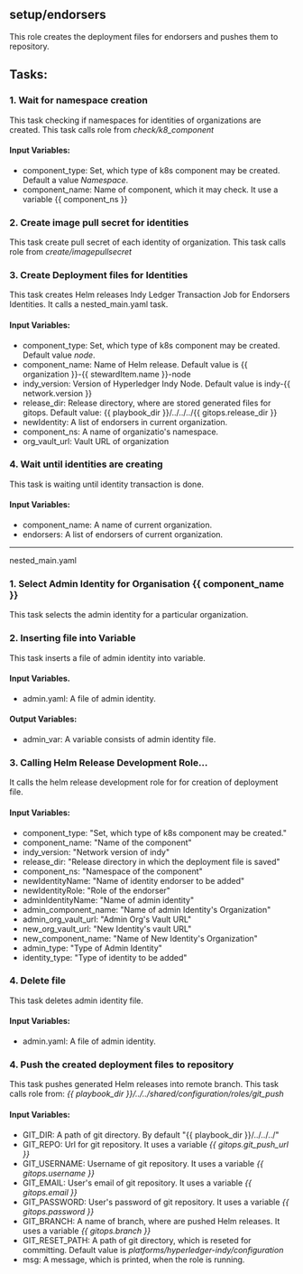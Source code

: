 ## setup/endorsers
This role creates the deployment files for endorsers and pushes them to repository.

## Tasks:
### 1. Wait for namespace creation
This task checking if namespaces for identities of organizations are created.
This task calls role from *check/k8_component*
#### Input Variables:
 - component_type: Set, which type of k8s component may be created. Default a value *Namespace*.
 - component_name: Name of component, which it may check. It use a variable {{ component_ns }}
### 2. Create image pull secret for identities
This task create pull secret of each identity of organization.
This task calls role from *create/imagepullsecret*
### 3. Create Deployment files for Identities
This task creates Helm releases Indy Ledger Transaction Job for Endorsers Identities.
It calls a nested_main.yaml task.
#### Input Variables:
 - component_type: Set, which type of k8s component may be created. Default value *node*.
 - component_name: Name of Helm release. Default value is {{ organization }}-{{ stewardItem.name }}-node
 - indy_version: Version of Hyperledger Indy Node. Default value is indy-{{ network.version }}
 - release_dir: Release directory, where are stored generated files for gitops. Default value: {{ playbook_dir }}/../../../{{ gitops.release_dir }}
 - newIdentity: A list of endorsers in current organization.
 - component_ns: A name of organizatio's namespace.
 - org_vault_url: Vault URL of organization
### 4. Wait until identities are creating
This task is waiting until identity transaction is done.
#### Input Variables:
 - component_name: A name of current organization.
 - endorsers: A list of endorsers of current organization.

---------------------------------------------------------------------------------------
nested_main.yaml

### 1. Select Admin Identity for Organisation {{ component_name }}
This task selects the admin identity for a particular organization.

### 2. Inserting file into Variable
This task inserts a file of admin identity into variable.
#### Input Variables.
 - admin.yaml: A file of admin identity.
#### Output Variables:
 - admin_var: A variable consists of admin identity file.

### 3. Calling Helm Release Development Role...
It calls the helm release development role for for creation of deployment file.
#### Input Variables:
 - component_type: "Set, which type of k8s component may be created."
-  component_name: "Name of the component"
-  indy_version: "Network version of indy"
-  release_dir: "Release directory in which the deployment file is saved"
- component_ns: "Namespace of the component"
-  newIdentityName: "Name of identity endorser to be added"
-  newIdentityRole: "Role of the endorser"
-  adminIdentityName: "Name of admin identity"
-  admin_component_name: "Name of admin Identity's Organization"
-  admin_org_vault_url: "Admin Org's Vault URL"
-  new_org_vault_url: "New Identity's vault URL"
-  new_component_name: "Name of New Identity's Organization"
- admin_type: "Type of Admin Identity"
- identity_type: "Type of identity to be added"

### 4. Delete file
This task deletes admin identity file.
#### Input Variables:
 - admin.yaml: A file of admin identity.

### 4. Push the created deployment files to repository
This task pushes generated Helm releases into remote branch.
This task calls role from: *{{ playbook_dir }}/../../shared/configuration/roles/git_push*
#### Input Variables:
 - GIT_DIR: A path of git directory. By default "{{ playbook_dir }}/../../../"
 - GIT_REPO: Url for git repository. It uses a variable *{{ gitops.git_push_url }}* 
 - GIT_USERNAME: Username of git repository. It uses a variable *{{ gitops.username }}*
 - GIT_EMAIL: User's email of git repository. It uses a variable *{{ gitops.email }}*
 - GIT_PASSWORD: User's password of git repository. It uses a variable *{{ gitops.password }}*
 - GIT_BRANCH: A name of branch, where are pushed Helm releases. It uses a variable *{{ gitops.branch }}*
 - GIT_RESET_PATH: A path of git directory, which is reseted for committing. Default value is *platforms/hyperledger-indy/configuration*
 - msg: A message, which is printed, when the role is running.